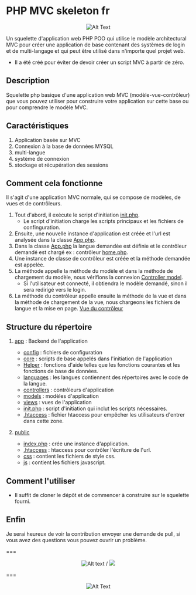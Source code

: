 # PHP MVC skeleton fr

<div align="center">

![Alt Text](https://nouvelle-techno.fr/assets/uploads/content/a16f52e9a52a87b3c68065c4dd2d470a.jpg)


</div>



Un squelette d'application web PHP POO qui utilise le modèle architectural MVC pour créer une application de base contenant des systèmes de login et de multi-langage et qui peut être utilisé dans n'importe quel projet web.

- Il a été créé pour éviter de devoir créer un script MVC à partir de zéro. 

## Description 

Squelette php basique d'une application web MVC (modèle-vue-contrôleur) que vous pouvez utiliser pour construire votre application sur cette base ou pour comprendre le modèle MVC.

## Caractéristiques 
1. Application basée sur MVC
2. Connexion à la base de données MYSQL
3. multi-langue
4. système de connexion
4. stockage et récupération des sessions

## Comment cela fonctionne 
Il s'agit d'une application MVC normale, qui se compose de modèles, de vues et de contrôleurs. 
1. Tout d'abord, il exécute le script d'initiation [init.php](app/init.php).
    - Le script d'initiation charge les scripts principaux et les fichiers de confinguration.
2. Ensuite, une nouvelle instance d'application est créée et l'url est analysée dans la classe [App.php](app/core/App.php#L51).
3. Dans la classe [App.php](app/core/App.php#L13) la langue demandée est définie et le contrôleur demandé est chargé ex : contrôleur [home.php](app/controllers/home.php).
4. Une instance de classe de contrôleur est créée et la méthode demandée est appelée.
5. La méthode appelle la méthode du modèle et dans la méthode de chargement du modèle, nous vérifions la connexion [Controller model](app/core/Controller.php#L10).
    - Si l'utilisateur est connecté, il obtiendra le modèle demandé, sinon il sera redirigé vers le login.
6. La méthode du contrôleur appelle ensuite la méthode de la vue et dans la méthode de chargement de la vue, nous chargeons les fichiers de langue et la mise en page.  [Vue du contrôleur](app/core/Controller.php#L37)

## Structure du répertoire
1. [app](app) : Backend de l'application
    - [config](app/config) : fichiers de configuration
    - [core](app/core) : scripts de base appelés dans l'initiation de l'application 
    - [Helper](app/Helper) : fonctions d'aide telles que les fonctions courantes et les fonctions de base de données.
    - [languages](app/languages) : les langues contiennent des répertoires avec le code de la langue.
    - [controllers](app/controllers) : contrôleurs d'application
    - [models](app/models) : modèles d'application
    - [views](app/views) : vues de l'application
    - [init.php](app/init.php) : script d'initiation qui inclut les scripts nécessaires.
    - [.htaccess](app/.htaccess) : fichier htaccess pour empêcher les utilisateurs d'entrer dans cette zone.

2. [public](public)
    - [index.php](public/index.php) : crée une instance d'application.
    - [.htaccess](public/.htaccess) : htaccess pour contrôler l'écriture de l'url. 
    - [css](public/css) : contient les fichiers de style css.
    - [js](public/js) : contient les fichiers javascript.

## Comment l'utiliser
- Il suffit de cloner le dépôt et de commencer à construire sur le squelette fourni.


## Enfin 
Je serai heureux de voir la contribution envoyer une demande de pull, 
si vous avez des questions vous pouvez ouvrir un problème.

===

<div align="center">

![Alt text](S5VJ1StbSu1-odgQ2BkddIXXXL4j3HpexhjNOf_P3YmryPKwJ94QGRtDb3Sbc6KY.png) / ![](S5VJ1StbSu1-odgQ2BkddIXXXL4j3HpexhjNOf_P3YmryPKwJ94QGRtDb3Sbc6KY.png)

</div>


===

<div align="center">

![Alt Text](https://media1.giphy.com/media/XreQmk7ETCak0/giphy.gif)

</div>


